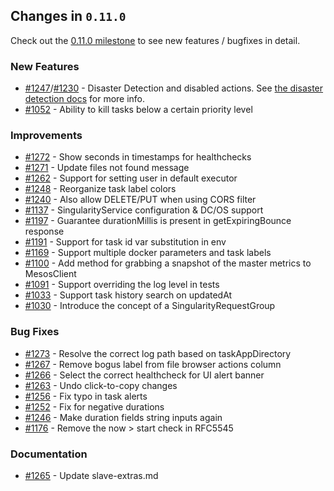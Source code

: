 ## Changes in `0.11.0`

Check out the [0.11.0 milestone](https://github.com/HubSpot/Singularity/issues?q=milestone%3A0.11.0+is%3Aclosed) to see new features / bugfixes in detail.

### New Features

- [#1247](https://github.com/HubSpot/Singularity/pull/1247)/[#1230](https://github.com/HubSpot/Singularity/pull/1230) - Disaster Detection and disabled actions. See [the disaster detection docs](../features/dissater-detection.md) for more info.
- [#1052](https://github.com/HubSpot/Singularity/pull/1052) - Ability to kill tasks below a certain priority level

### Improvements

- [#1272](https://github.com/HubSpot/Singularity/pull/1272) - Show seconds in timestamps for healthchecks 
- [#1271](https://github.com/HubSpot/Singularity/pull/1271) - Update files not found message
- [#1262](https://github.com/HubSpot/Singularity/pull/1262) - Support for setting user in default executor
- [#1248](https://github.com/HubSpot/Singularity/pull/1248) - Reorganize task label colors
- [#1240](https://github.com/HubSpot/Singularity/pull/1240) - Also allow DELETE/PUT when using CORS filter 
- [#1137](https://github.com/HubSpot/Singularity/pull/1137) - SingularityService configuration & DC/OS support
- [#1197](https://github.com/HubSpot/Singularity/pull/1197) - Guarantee durationMillis is present in getExpiringBounce response
- [#1191](https://github.com/HubSpot/Singularity/pull/1191) - Support for task id var substitution in env
- [#1169](https://github.com/HubSpot/Singularity/pull/1169) - Support multiple docker parameters and task labels 
- [#1100](https://github.com/HubSpot/Singularity/pull/1100) - Add method for grabbing a snapshot of the master metrics to MesosClient 
- [#1091](https://github.com/HubSpot/Singularity/pull/1091) - Support overriding the log level in tests
- [#1033](https://github.com/HubSpot/Singularity/pull/1033) - Support task history search on updatedAt
- [#1030](https://github.com/HubSpot/Singularity/pull/1130) - Introduce the concept of a SingularityRequestGroup

### Bug Fixes

- [#1273](https://github.com/HubSpot/Singularity/pull/1273) - Resolve the correct log path based on taskAppDirectory 
- [#1267](https://github.com/HubSpot/Singularity/pull/1267) - Remove bogus label from file browser actions column
- [#1266](https://github.com/HubSpot/Singularity/pull/1266) - Select the correct healthcheck for UI alert banner
- [#1263](https://github.com/HubSpot/Singularity/pull/1263) - Undo click-to-copy changes 
- [#1256](https://github.com/HubSpot/Singularity/pull/1256) - Fix typo in task alerts 
- [#1252](https://github.com/HubSpot/Singularity/pull/1252) - Fix for negative durations
- [#1246](https://github.com/HubSpot/Singularity/pull/1246) - Make duration fields string inputs again
- [#1176](https://github.com/HubSpot/Singularity/pull/1176) - Remove the now > start check in RFC5545

### Documentation

- [#1265](https://github.com/HubSpot/Singularity/pull/1265) - Update slave-extras.md